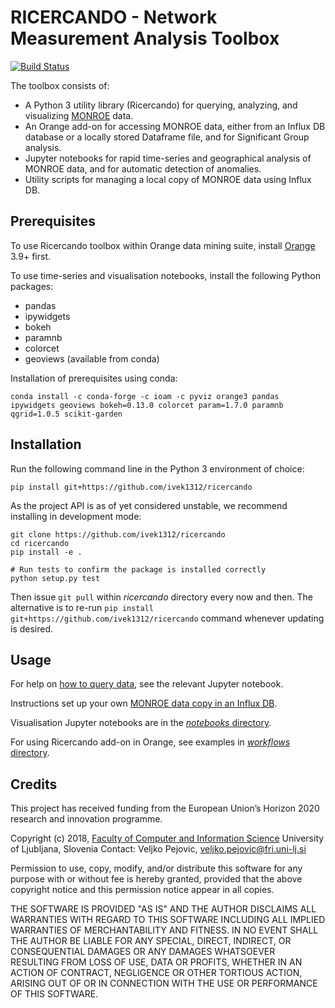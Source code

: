 RICERCANDO - Network Measurement Analysis Toolbox
===============

[![Build Status](https://travis-ci.org/ivek1312/ricercando.svg?branch=master)](https://travis-ci.org/ivek1312/ricercando)

The toolbox consists of:
* A Python 3 utility library (Ricercando) for querying, analyzing, and visualizing [MONROE] data.
* An Orange add-on for accessing MONROE data, either from an Influx DB database or a locally stored Dataframe file, and for Significant Group analysis.
* Jupyter notebooks for rapid time-series and geographical analysis of MONROE data, and for automatic detection of anomalies.
* Utility scripts for managing a local copy of MONROE data using Influx DB. 

[MONROE]: https://www.monroe-project.eu/

Prerequisites
------------

To use Ricercando toolbox within Orange data mining suite, install [Orange] 3.9+ first.  

To use time-series and visualisation notebooks, install the following Python packages:
* pandas
* ipywidgets
* bokeh
* paramnb
* colorcet
* geoviews (available from conda)

[Orange]: https://orange.biolab.si/download/

Installation of prerequisites using conda:

    conda install -c conda-forge -c ioam -c pyviz orange3 pandas ipywidgets geoviews bokeh=0.13.0 colorcet param=1.7.0 paramnb qgrid=1.0.5 scikit-garden

Installation
------------

Run the following command line in the Python 3 environment of choice:

    pip install git+https://github.com/ivek1312/ricercando

As the project API is as of yet considered unstable, we recommend installing
in development mode:
    
    git clone https://github.com/ivek1312/ricercando
    cd ricercando
    pip install -e .
    
    # Run tests to confirm the package is installed correctly
    python setup.py test

Then issue `git pull` within _ricercando_ directory every now and then.
The alternative is to re-run `pip install git+https://github.com/ivek1312/ricercando`
command whenever updating is desired.

Usage
-----

For help on [how to query data], see the relevant Jupyter notebook.

Instructions set up your own [MONROE data copy in an Influx DB].

Visualisation Jupyter notebooks are in the [_notebooks_ directory].

For using Ricercando add-on in Orange, see examples in [_workflows_ directory].

[how to query data]: notebooks/data.ipynb
[MONROE data copy in an Influx DB]: scripts/
[_notebooks_ directory]: notebooks/
[_workflows_ directory]: workflows/

Credits
------------
This project has received funding from the European Union’s Horizon 2020 research and innovation programme.

Copyright (c) 2018, [Faculty of Computer and Information Science](http://www.fri.uni-lj.si/en) University of Ljubljana, Slovenia
Contact: Veljko Pejovic,  <veljko.pejovic@fri.uni-lj.si>

Permission to use, copy, modify, and/or distribute this software for any purpose with or without fee is hereby granted, provided that the above copyright notice and this permission notice appear in all copies.

THE SOFTWARE IS PROVIDED "AS IS" AND THE AUTHOR DISCLAIMS ALL WARRANTIES WITH REGARD TO THIS SOFTWARE INCLUDING ALL IMPLIED WARRANTIES OF MERCHANTABILITY AND FITNESS. IN NO EVENT SHALL THE AUTHOR BE LIABLE FOR ANY SPECIAL, DIRECT, INDIRECT, OR CONSEQUENTIAL DAMAGES OR ANY DAMAGES WHATSOEVER RESULTING FROM LOSS OF USE, DATA OR PROFITS, WHETHER IN AN ACTION OF CONTRACT, NEGLIGENCE OR OTHER TORTIOUS ACTION, ARISING OUT OF OR IN CONNECTION WITH THE USE OR PERFORMANCE OF THIS SOFTWARE.
